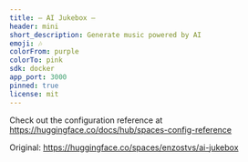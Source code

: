 ```yaml
---
title: — AI Jukebox —
header: mini
short_description: Generate music powered by AI
emoji: 🎶
colorFrom: purple
colorTo: pink
sdk: docker
app_port: 3000
pinned: true
license: mit
---
```


Check out the configuration reference at https://huggingface.co/docs/hub/spaces-config-reference

Original: https://huggingface.co/spaces/enzostvs/ai-jukebox